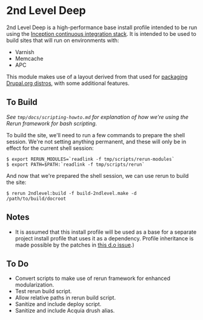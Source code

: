 2nd Level Deep
==============

2nd Level Deep is a high-performance base install profile intended to be
run using the [Inception continuous integration stack][inception-about].
It is intended to be used to build sites that will run on environments
with:

  - Varnish
  - Memcache
  - APC

This module makes use of a layout derived from that used for [packaging
Drupal.org distros][drush-make-distros], with some additional features.

To Build
--------

*See `tmp/docs/scripting-howto.md` for explanation of how we're using the
Rerun framework for bash scripting.*

To build the site, we'll need to run a few commands to prepare the shell
session. We're not setting anything permanent, and these will only be in
effect for the current shell session:

    $ export RERUN_MODULES=`readlink -f tmp/scripts/rerun-modules`
    $ export PATH=$PATH:`readlink -f tmp/scripts/rerun`

And now that we're prepared the shell session, we can use rerun to
build the site:

    $ rerun 2ndlevel:build -f build-2ndlevel.make -d /path/to/build/docroot

Notes
-----

  - It is assumed that this install profile will be used as a base for a
    separate project install profile that uses it as a dependency.
Profile inheritance is made possible by the patches in [this d.o
issue][profile-inheritance].)

To Do
-----

  - Convert scripts to make use of rerun framework for enhanced
    modularization.
  - Test rerun build script.
  - Allow relative paths in rerun build script.
  - Sanitize and include deploy script.
  - Sanitize and include Acquia drush alias.

<!-- Links -->
   [inception-about]:     http://github.com/myplanetdigital/inception
   [drush-make-distros]:  http://drupal.org/node/1476014
   [profile-inheritance]: http://drupal.org/node/1356276
